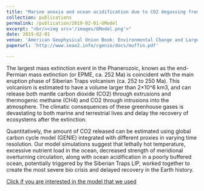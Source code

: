 ```yaml
---
title: "Marine anoxia and ocean acidification due to CO2 degassing from Siberian Traps volcanism during the end-Permian extinction"
collection: publications
permalink: /publication/2019-02-01-GModel
excerpt: "<br/><img src='/images/GModel.png'>"
date: 2019-02-01
venue: 'American Geophysical Union Book: Environmental Change and Large Igneous Province: The Deadly Kiss of LIPs '
paperurl: 'http://www.seao2.info/cgenie/docs/muffin.pdf'

---
```

The largest mass extinction event in the Phanerozoic, known as the end-Permian mass extinction (or EPME, ca. 252 Ma) is coincident with the main eruption phase of Siberian Traps volcanism (ca. 252 to 250 Ma). This volcanism is estimated to have a volume larger than 2×10^6 km3, and can release both mantle carbon dioxide (CO2) through extrusions and thermogenic methane (CH4) and CO2 through intrusions into the atmosphere. The climatic consequences of these greenhouse gases is devastating to both marine and terrestrial lives and delay the recovery of ecosystems after the extinction.

Quantitatively, the amount of CO2 released can be estimated using global carbon cycle model (GENIE) integrated with different proxies in varying time resolution. Our model simulations suggest that lethally hot temperature, excessive nutrient load in the ocean, decreased strength of meridional overturning circulation, along with ocean acidification in a poorly buffered ocean, potentially triggered by the Siberian Traps LIP, worked together to create the most severe bio crisis and delayed recovery in the Earth history.

[Click if you are interested in the model that we used](http://www.seao2.info/cgenie/docs/muffin.pdf)
